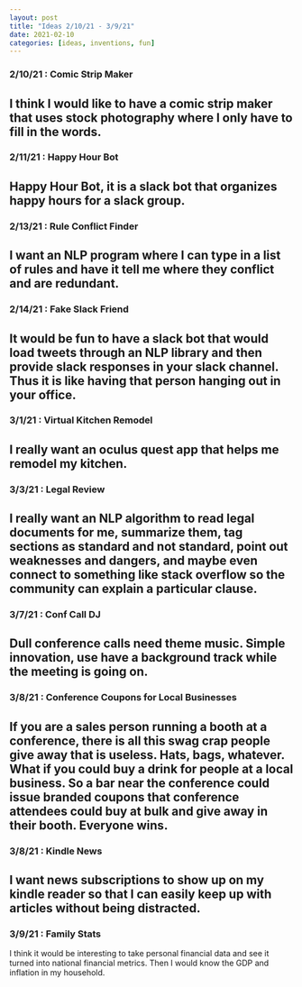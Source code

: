 ```yaml
---
layout: post
title: "Ideas 2/10/21 - 3/9/21"
date: 2021-02-10
categories: [ideas, inventions, fun]
---
```




### 2/10/21 : Comic Strip Maker
I think I would like to have a comic strip maker that uses stock photography where I only have to fill in the words.
---

### 2/11/21 : Happy Hour Bot
Happy Hour Bot, it is a slack bot that organizes happy hours for a slack group.
---

### 2/13/21 : Rule Conflict Finder
I want an NLP program where I can type in a list of rules and have it tell me where they conflict and are redundant.
---

### 2/14/21 : Fake Slack Friend
It would be fun to have a slack bot that would load tweets through an NLP library and then provide slack responses in your slack channel. Thus it is like having that person hanging out in your office.
---

### 3/1/21 : Virtual Kitchen Remodel
I really want an oculus quest app that helps me remodel my kitchen.
---

### 3/3/21 : Legal Review
I really want an NLP algorithm to read legal documents for me, summarize them, tag sections as standard and not standard, point out weaknesses and dangers, and maybe even connect to something like stack overflow so the community can explain a particular clause.
---

### 3/7/21 : Conf Call DJ
Dull conference calls need theme music. Simple innovation, use have a background track while the meeting is going on.
---

### 3/8/21 : Conference Coupons for Local Businesses
If you are a sales person running a booth at a conference, there is all this swag crap people give away that is useless. Hats, bags, whatever. What if you could buy a drink for people at a local business. So a bar near the conference could issue branded coupons that conference attendees could buy at bulk and give away in their booth. Everyone wins.
---

### 3/8/21 : Kindle News
I want news subscriptions to show up on my kindle reader so that I can easily keep up with articles without being distracted.
---

### 3/9/21 : Family Stats
I think it would be interesting to take personal financial data and see it turned into national financial metrics. Then I would know the GDP and inflation in my household.
